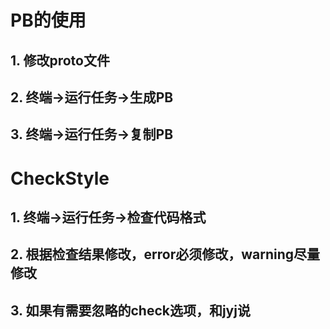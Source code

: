 # PB的使用

## 1. 修改proto文件

## 2. 终端->运行任务->生成PB

## 3. 终端->运行任务->复制PB

# CheckStyle

## 1. 终端->运行任务->检查代码格式

## 2. 根据检查结果修改，error必须修改，warning尽量修改

## 3. 如果有需要忽略的check选项，和jyj说
